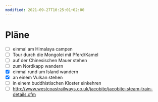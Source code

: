 ```yaml
---
modified: 2021-09-27T10:25:01+02:00
---
```


# Pläne

- [ ] einmal am Himalaya campen 
- [ ] Tour durch die Mongolei mit Pferd/Kamel 
- [ ] auf der Chinesischen Mauer stehen 
- [ ] zum Nordkapp wandern 
- [x] einmal rund um Island wandern 
- [x] an einem Vulkan stehen 
- [ ] in einem buddhistischen Kloster einkehren 
- [ ] http://www.westcoastrailways.co.uk/jacobite/jacobite-steam-train-details.cfm 